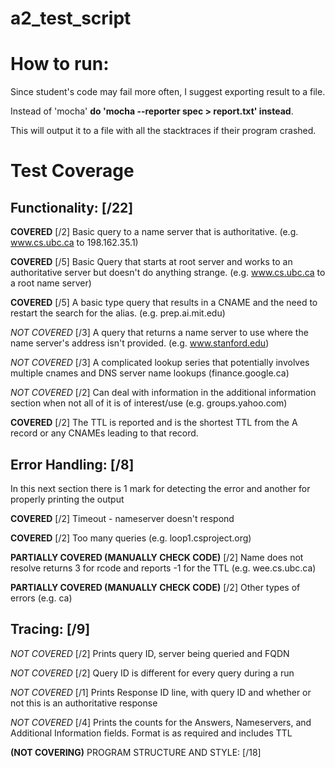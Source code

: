 # a2_test_script

How to run:
======
Since student's code may fail more often, I suggest exporting result to a file.

Instead of 'mocha' **do 'mocha --reporter spec > report.txt' instead**.

This will output it to a file with all the stacktraces if their program crashed.

Test Coverage
======
Functionality: [/22]
------
   **COVERED**
   [/2] Basic query to a name server that is authoritative.
   	(e.g. www.cs.ubc.ca to 198.162.35.1)

   **COVERED** 
   [/5] Basic Query that starts at root server and works to an authoritative server but doesn't do anything strange. (e.g. www.cs.ubc.ca to a root name server)

   **COVERED**
   [/5] A basic type query that results in a CNAME and the need to restart the search for the alias. (e.g. prep.ai.mit.edu)

   *NOT COVERED*
   [/3] A query that returns a name server to use where the name server's address isn't provided. (e.g. www.stanford.edu)

   *NOT COVERED*
   [/3] A complicated lookup series that potentially involves multiple cnames and DNS server name lookups (finance.google.ca)

   *NOT COVERED*
   [/2] Can deal with information in the additional information section when not all of it is of interest/use (e.g. groups.yahoo.com)
  
   **COVERED**
   [/2] The TTL is reported and is the shortest TTL from the A record or any CNAMEs leading to that record.  





Error Handling: [/8]
------
   In this next section there is 1 mark for detecting the error and
   another for properly printing the output
   
   **COVERED**
   [/2] Timeout - nameserver doesn't respond

   **COVERED**
   [/2] Too many queries (e.g. loop1.csproject.org)

   **PARTIALLY COVERED (MANUALLY CHECK CODE)**
   [/2] Name does not resolve returns 3 for rcode and reports -1 for the TTL (e.g. wee.cs.ubc.ca)

   **PARTIALLY COVERED (MANUALLY CHECK CODE)**
   [/2] Other types of errors (e.g. ca)
  



Tracing: [/9]
------
  *NOT COVERED*
  [/2] Prints query ID, server being queried and FQDN
  
  *NOT COVERED*
  [/2] Query ID is different for every query during a run
  
  *NOT COVERED*
  [/1] Prints Response ID line, with query ID and whether or not this is an authoritative response

  *NOT COVERED*
  [/4] Prints the counts for the Answers, Nameservers, and Additional
  Information fields. Format is as required and includes TTL





**(NOT COVERING)**
PROGRAM STRUCTURE AND STYLE: [/18]
